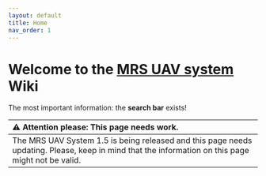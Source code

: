 ```yaml
---
layout: default
title: Home
nav_order: 1
---
```


# Welcome to the [MRS UAV system](http://github.com/ctu-mrs/mrs_uav_system) Wiki

The most important information: the **search bar** exists!

| :warning: **Attention please: This page needs work.**                                                                                             |
| :---                                                                                                                                              |
| The MRS UAV System 1.5 is being released and this page needs updating. Please, keep in mind that the information on this page might not be valid. |
